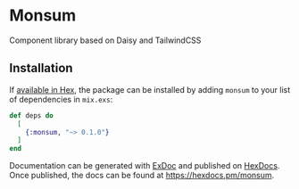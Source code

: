 # Monsum

Component library based on Daisy and TailwindCSS

## Installation

If [available in Hex](https://hex.pm/docs/publish), the package can be installed
by adding `monsum` to your list of dependencies in `mix.exs`:

```elixir
def deps do
  [
    {:monsum, "~> 0.1.0"}
  ]
end
```

Documentation can be generated with [ExDoc](https://github.com/elixir-lang/ex_doc)
and published on [HexDocs](https://hexdocs.pm). Once published, the docs can
be found at <https://hexdocs.pm/monsum>.

